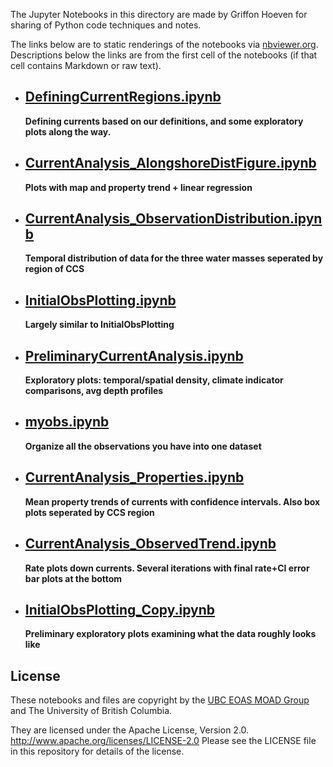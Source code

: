 The Jupyter Notebooks in this directory are made by
Griffon Hoeven for sharing of Python code techniques
and notes.

The links below are to static renderings of the notebooks via
[nbviewer.org](https://nbviewer.org/).
Descriptions below the links are from the first cell of the notebooks
(if that cell contains Markdown or raw text).

* ## [DefiningCurrentRegions.ipynb](https://nbviewer.org/github/SalishSeaCast/analysis-griffon/blob/main/notebooks/CaliforniaCurrentAnalysis/DefiningCurrentRegions.ipynb)  
    
    **Defining currents based on our definitions, and some exploratory plots along the way.**

* ## [CurrentAnalysis_AlongshoreDistFigure.ipynb](https://nbviewer.org/github/SalishSeaCast/analysis-griffon/blob/main/notebooks/CaliforniaCurrentAnalysis/CurrentAnalysis_AlongshoreDistFigure.ipynb)  
    
    **Plots with map and property trend + linear regression**

* ## [CurrentAnalysis_ObservationDistribution.ipynb](https://nbviewer.org/github/SalishSeaCast/analysis-griffon/blob/main/notebooks/CaliforniaCurrentAnalysis/CurrentAnalysis_ObservationDistribution.ipynb)  
    
    **Temporal distribution of data for the three water masses seperated by region of CCS**

* ## [InitialObsPlotting.ipynb](https://nbviewer.org/github/SalishSeaCast/analysis-griffon/blob/main/notebooks/CaliforniaCurrentAnalysis/InitialObsPlotting.ipynb)  
    
    **Largely similar to InitialObsPlotting**

* ## [PreliminaryCurrentAnalysis.ipynb](https://nbviewer.org/github/SalishSeaCast/analysis-griffon/blob/main/notebooks/CaliforniaCurrentAnalysis/PreliminaryCurrentAnalysis.ipynb)  
    
    **Exploratory plots: temporal/spatial density, climate indicator comparisons, avg depth profiles**

* ## [myobs.ipynb](https://nbviewer.org/github/SalishSeaCast/analysis-griffon/blob/main/notebooks/CaliforniaCurrentAnalysis/myobs.ipynb)  
    
    **Organize all the observations you have into one dataset**

* ## [CurrentAnalysis_Properties.ipynb](https://nbviewer.org/github/SalishSeaCast/analysis-griffon/blob/main/notebooks/CaliforniaCurrentAnalysis/CurrentAnalysis_Properties.ipynb)  
    
    **Mean property trends of currents with confidence intervals. Also box plots seperated by CCS region**

* ## [CurrentAnalysis_ObservedTrend.ipynb](https://nbviewer.org/github/SalishSeaCast/analysis-griffon/blob/main/notebooks/CaliforniaCurrentAnalysis/CurrentAnalysis_ObservedTrend.ipynb)  
    
    **Rate plots down currents. Several iterations with final rate+CI error bar plots at the bottom**

* ## [InitialObsPlotting_Copy.ipynb](https://nbviewer.org/github/SalishSeaCast/analysis-griffon/blob/main/notebooks/CaliforniaCurrentAnalysis/InitialObsPlotting_Copy.ipynb)  
    
    **Preliminary exploratory plots examining what the data roughly looks like**


## License

These notebooks and files are copyright by the
[UBC EOAS MOAD Group](https://github.com/UBC-MOAD/docs/blob/main/CONTRIBUTORS.rst)
and The University of British Columbia.

They are licensed under the Apache License, Version 2.0.
http://www.apache.org/licenses/LICENSE-2.0
Please see the LICENSE file in this repository for details of the license.
